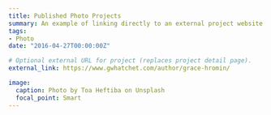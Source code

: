 ```yaml
---
title: Published Photo Projects
summary: An example of linking directly to an external project website using `external_link`.
tags:
- Photo
date: "2016-04-27T00:00:00Z"

# Optional external URL for project (replaces project detail page).
external_link: https://www.gwhatchet.com/author/grace-hromin/

image:
  caption: Photo by Toa Heftiba on Unsplash
  focal_point: Smart
---
```

